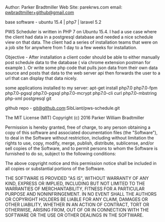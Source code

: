 Author: Parker Bradtmiller
Web Site: parekrws.com
email: pwbradtmiller+github@gmail.com

base software - ubuntu 15.4 | php7 | laravel 5.2

PWS Scheduler is written in PHP 7 on Ubuntu 15.4.  I had a use case where
the client had data in a postgresql database and needed a nice  schedule 
view on that data.  The client had a series of installation teams that were
on a job site for anywhere from 1 day to a few weeks for installation.  

Objective - After installation a client coder should be able to either manually
post schedule data to the database ( via chrome extension postman for example ).
Or write some php code that pulls json data from their own data source and
posts that data to the web server api then forwards the user to a url that can
display that data nicely.  


some applications installed to my server:
apt-get install php7.0 php7.0-fpm php7.0-pgsql php7.0-pgsql php7.0-mcrypt php7.0-cli curl php7.0-mbstring php-xml postgresql git 



github repo - git@github.com:SibLiant/pws-schedule.git

The MIT License (MIT)
Copyright (c) 2016 Parker William Bradtmiller

Permission is hereby granted, free of charge, to any person obtaining a copy of 
this software and associated documentation files (the "Software"), to deal in 
the Software without restriction, including without limitation the rights to 
use, copy, modify, merge, publish, distribute, sublicense, and/or sell copies 
of the Software, and to permit persons to whom the Software is furnished to do 
so, subject to the following conditions:

The above copyright notice and this permission notice shall be included in all 
copies or substantial portions of the Software.

THE SOFTWARE IS PROVIDED "AS IS", WITHOUT WARRANTY OF ANY KIND, EXPRESS OR 
IMPLIED, INCLUDING BUT NOT LIMITED TO THE WARRANTIES OF MERCHANTABILITY, 
FITNESS FOR A PARTICULAR PURPOSE AND NONINFRINGEMENT. IN NO EVENT SHALL THE 
AUTHORS OR COPYRIGHT HOLDERS BE LIABLE FOR ANY CLAIM, DAMAGES OR OTHER 
LIABILITY, WHETHER IN AN ACTION OF CONTRACT, TORT OR OTHERWISE, ARISING FROM, 
OUT OF OR IN CONNECTION WITH THE SOFTWARE OR THE USE OR OTHER DEALINGS IN THE 
SOFTWARE.
